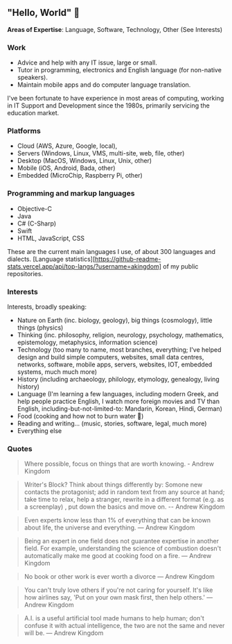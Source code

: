 ## "Hello, World" 👋

<!--
**akingdom/akingdom** is a ✨ _special_ ✨ repository because its `README.md` (this file) appears on your GitHub profile.

Here are some ideas to get you started:

- 🔭 I’m currently working on ...
- 🌱 I’m currently learning ...
- 👯 I’m looking to collaborate on ...
- 🤔 I’m looking for help with ...
- 💬 Ask me about ...
- 📫 How to reach me: ...
- 😄 Pronouns: ...
- ⚡ Fun fact: ...
-->

**Areas of Expertise**: Language, Software, Technology, Other (See Interests)

### Work

- Advice and help with any IT issue, large or small.
- Tutor in programming, electronics and English language (for non-native speakers).
- Maintain mobile apps and do computer language translation.

I've been fortunate to have experience in most areas of computing, working in IT Support and Development since the 1980s, primarily servicing the education market. 

### Platforms

- Cloud (AWS, Azure, Google, local), 
- Servers (Windows, Linux, VMS, multi-site, web, file, other)
- Desktop (MacOS, Windows, Linux, Unix, other)
- Mobile (iOS, Android, Bada, other)
- Embedded (MicroChip, Raspberry Pi, other)

### Programming and markup languages

- Objective-C
- Java
- C# (C-Sharp)
- Swift
- HTML, JavaScript, CSS

These are the current main languages I use, of about 300 languages and dialects. [Language statistics][https://github-readme-stats.vercel.app/api/top-langs/?username=akingdom] of my public repositories.

### Interests

Interests, broadly speaking:
- Nature on Earth (inc. biology, geology), big things (cosmology), little things (physics)
- Thinking (inc. philosophy, religion, neurology, psychology, mathematics, epistemology, metaphysics, information science)
- Technology (too many to name, most branches, everything; I've helped design and build simple computers, websites, small data centres, networks, software, mobile apps, servers, websites, IOT, embedded systems, much much more)
- History (including archaeology, philology, etymology, genealogy, living history)
- Language (I'm learning a few languages, including modern Greek, and help people practice English, I watch more foreign movies and TV than English, including-but-not-limited-to: Mandarin, Korean, Hindi, German)
- Food (cooking and how not to burn water 🤣)
- Reading and writing... (music, stories, software, legal, much more)
- Everything else

### Quotes

> Where possible, focus on things that are worth knowing. - Andrew Kingdom

> Writer's Block? Think about things differently by: Somone new contacts the protagonist; add in random text from any source at hand; take time to relax, help a stranger, rewrite in a different format (e.g. as a screenplay) , put down the basics and move on. -- Andrew Kingdom

> Even experts know less than 1% of everything that can be known about life, the universe and everything.  — Andrew Kingdom

> Being an expert in one field does not guarantee expertise in another field. For example, understanding the science of combustion doesn't automatically make me good at cooking food on a fire. — Andrew Kingdom

> No book or other work is ever worth a divorce  — Andrew Kingdom

> You can't truly love others if you're not caring for yourself. It's like how airlines say, 'Put on your own mask first, then help others.'  — Andrew Kingdom

> A.I. is a useful artificial tool made humans to help human; don't confuse it with actual intelligence, the two are not the same and never will be. — Andrew Kingdom

